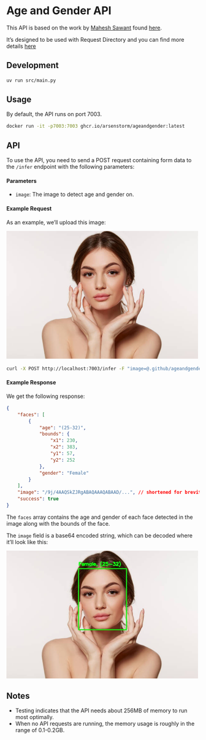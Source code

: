 # Age and Gender API

This API is based on the work by [Mahesh Sawant](https://github.com/smahesh29) found
[here](https://github.com/smahesh29/Gender-and-Age-Detection).

It’s designed to be used with Request Directory and you can find more details
[here](https://request.directory/ageandgender)

## Development

```bash
uv run src/main.py
```

## Usage

By default, the API runs on port 7003.

```bash
docker run -it -p7003:7003 ghcr.io/arsenstorm/ageandgender:latest
```

## API

To use the API, you need to send a POST request containing form data to the
`/infer` endpoint with the following parameters:

#### Parameters

- `image`: The image to detect age and gender on.

#### Example Request

As an example, we’ll upload this image:

<img src="../../.github/ageandgender/example_input.jpg" alt="example_input" style="max-width: 500px;">

```bash
curl -X POST http://localhost:7003/infer -F "image=@.github/ageandgender/example_input.jpg"
```

#### Example Response

We get the following response:

```json
{
    "faces": [
        {
            "age": "(25-32)",
            "bounds": {
                "x1": 230,
                "x2": 383,
                "y1": 57,
                "y2": 252
            },
            "gender": "Female"
        }
    ],
    "image": "/9j/4AAQSkZJRgABAQAAAQABAAD/...", // shortened for brevity
    "success": true
}
```

The `faces` array contains the age and gender of each face detected in the image along with the bounds of the face.

The `image` field is a base64 encoded string, which can be decoded where
it’ll look like this:

<img src="../../.github/ageandgender/example_output.jpg" alt="example_output" style="max-width: 500px;">

## Notes

- Testing indicates that the API needs about 256MB of memory to run most
  optimally.
- When no API requests are running, the memory usage is roughly in the range of
  0.1-0.2GB.
